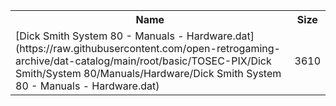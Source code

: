 <table>
<tr><th>Name</th><th>Size</th></tr>
<tr><td>
[Dick Smith System 80 - Manuals - Hardware.dat](https://raw.githubusercontent.com/open-retrogaming-archive/dat-catalog/main/root/basic/TOSEC-PIX/Dick Smith/System 80/Manuals/Hardware/Dick Smith System 80 - Manuals - Hardware.dat)
</td><td>3610</td></tr>
</table>
